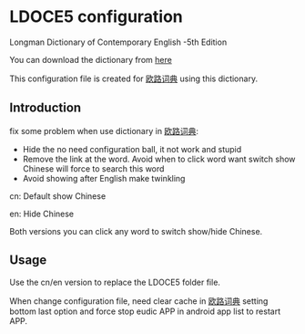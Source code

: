 # LDOCE5 configuration

Longman Dictionary of Contemporary English -5th Edition

You can download the dictionary from [here](https://downloads.freemdict.com/Recommend/LDOCE5%2B%2B%20V%201-35.zip)

This configuration file is created for [欧路词典](https://www.eudic.net/v4/en/app/eudic) using this dictionary.

## Introduction

fix some problem when use dictionary in [欧路词典](https://www.eudic.net/v4/en/app/eudic):

- Hide the no need configuration ball, it not work and stupid
- Remove the link at the word. Avoid when to click word want switch show Chinese will force to search this word
- Avoid showing after English make twinkling

cn: Default show Chinese

en: Hide Chinese

Both versions you can click any word to switch show/hide Chinese.

## Usage

Use the cn/en version to replace the LDOCE5 folder file.

When change configuration file, need clear cache in [欧路词典](https://www.eudic.net/v4/en/app/eudic) setting bottom last option and force stop eudic APP in android app list to restart APP.

